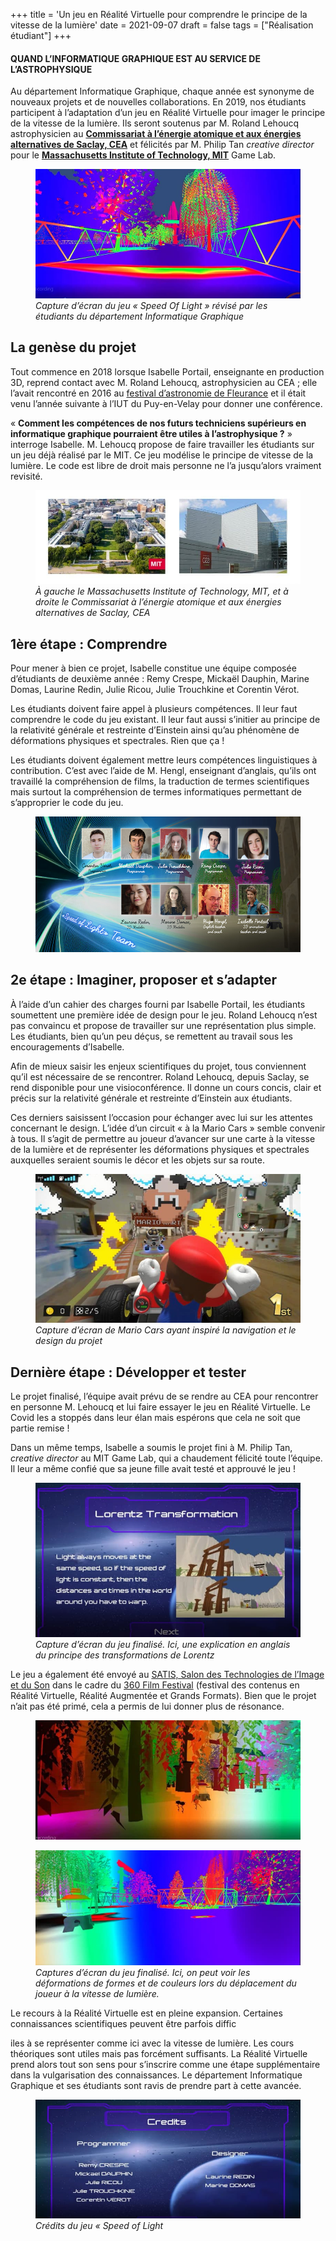 +++
title = 'Un jeu en Réalité Virtuelle pour comprendre le principe de la vitesse de la lumière'
date = 2021-09-07
draft = false
tags = ["Réalisation étudiant"]
+++



#### **QUAND L’INFORMATIQUE GRAPHIQUE EST AU SERVICE DE L’ASTROPHYSIQUE**

Au département Informatique Graphique, chaque année est synonyme de nouveaux projets et de nouvelles collaborations. En 2019, nos étudiants participent à l’adaptation d’un jeu en Réalité Virtuelle pour imager le principe de la vitesse de la lumière. Ils seront soutenus par M. Roland Lehoucq astrophysicien au [**Commissariat à l’énergie atomique et aux énergies alternatives de Saclay, CEA**](https://www.cea.fr/Pages/le-cea/les-centres-cea/paris-saclay.aspx) et félicités par M. Philip Tan _creative director_ pour le [**Massachusetts Institute of Technology, MIT**](https://www.mit.edu/) Game Lab.


<figure>
  <picture>
    <!-- AVIF -->
    <source type="image/avif" srcset="img/001-vitesse-de-la-lumiere-mode-doppler-aberration-transformation.avif">
    <!-- WebP -->
    <source type="image/webp" srcset="img/001-vitesse-de-la-lumiere-mode-doppler-aberration-transformation.webp">
    <!-- JPEG de repli pour les navigateurs qui ne supportent ni AVIF ni WebP -->
    <img src="img/001-vitesse-de-la-lumiere-mode-doppler-aberration-transformation%20(1).jpg" loading="lazy">
  </picture>
  <figcaption><em>Capture d’écran du jeu « Speed Of Light » révisé par les étudiants du département Informatique Graphique
</em></figcaption>
</figure> 

## **La genèse du projet**

Tout commence en 2018 lorsque Isabelle Portail, enseignante en production 3D, reprend contact avec M. Roland Lehoucq, astrophysicien au CEA ; elle l’avait rencontré en 2016 au [festival d’astronomie de Fleurance](https://www.festival-astronomie.com/) et il était venu l’année suivante à l’IUT du Puy-en-Velay pour donner une conférence.

« **Comment les compétences de nos futurs techniciens supérieurs en informatique graphique pourraient être utiles à l’astrophysique ?** » interroge Isabelle. M. Lehoucq propose de faire travailler les étudiants sur un jeu déjà réalisé par le MIT. Ce jeu modélise le principe de vitesse de la lumière. Le code est libre de droit mais personne ne l’a jusqu’alors vraiment revisité.


<figure>
  <picture>
    <!-- AVIF -->
    <source type="image/avif" srcset="img/mit-et-cea-768x273.avif">
    <!-- WebP -->
    <source type="image/webp" srcset="img/mit-et-cea-768x273.webp">
    <!-- JPEG de repli pour les navigateurs qui ne supportent ni AVIF ni WebP -->
    <img src="img/mit-et-cea-768x273%20(1).jpg" loading="lazy">
  </picture>
  <figcaption><em>À gauche le Massachusetts Institute of Technology, MIT, et à droite le Commissariat à l’énergie atomique et aux énergies alternatives de Saclay, CEA
</em></figcaption>
</figure> 


## **1ère étape : Comprendre**

Pour mener à bien ce projet, Isabelle constitue une équipe composée d’étudiants de deuxième année : Remy Crespe, Mickaël Dauphin, Marine Domas, Laurine Redin, Julie Ricou, Julie Trouchkine et Corentin Vérot.

Les étudiants doivent faire appel à plusieurs compétences. Il leur faut comprendre le code du jeu existant. Il leur faut aussi s’initier au principe de la relativité générale et restreinte d’Einstein ainsi qu’au phénomène de déformations physiques et spectrales. Rien que ça !

Les étudiants doivent également mettre leurs compétences linguistiques à contribution. C’est avec l’aide de M. Hengl, enseignant d’anglais, qu’ils ont travaillé la compréhension de films, la traduction de termes scientifiques mais surtout la compréhension de termes informatiques permettant de s’approprier le code du jeu.


<figure>
  <picture>
    <!-- AVIF -->
    <source type="image/avif" srcset="img/trombinoscope-speed-of-light-1.avif">
    <!-- WebP -->
    <source type="image/webp" srcset="img/trombinoscope-speed-of-light-1.webp">
    <!-- JPEG de repli pour les navigateurs qui ne supportent ni AVIF ni WebP -->
    <img src="img/trombinoscope-speed-of-light-1%20(1).jpg" loading="lazy">
  </picture>
</figure> 

## **2e étape : Imaginer, proposer et s’adapter**

À l’aide d’un cahier des charges fourni par Isabelle Portail, les étudiants soumettent une première idée de design pour le jeu. Roland Lehoucq n’est pas convaincu et propose de travailler sur une représentation plus simple. Les étudiants, bien qu’un peu déçus, se remettent au travail sous les encouragements d’Isabelle.

Afin de mieux saisir les enjeux scientifiques du projet, tous conviennent qu’il est nécessaire de se rencontrer. Roland Lehoucq, depuis Saclay, se rend disponible pour une visioconférence. Il donne un cours concis, clair et précis sur la relativité générale et restreinte d’Einstein aux étudiants.

Ces derniers saisissent l’occasion pour échanger avec lui sur les attentes concernant le design. L’idée d’un circuit « à la Mario Cars » semble convenir à tous. Il s’agit de permettre au joueur d’avancer sur une carte à la vitesse de la lumière et de représenter les déformations physiques et spectrales auxquelles seraient soumis le décor et les objets sur sa route.


<figure>
  <picture>
    <!-- AVIF -->
    <source type="image/avif" srcset="img/mario-kart-live-home-circuit-switch-dee294d5-768x432.avif">
    <!-- WebP -->
    <source type="image/webp" srcset="img/mario-kart-live-home-circuit-switch-dee294d5-768x432.webp">
    <!-- JPEG de repli pour les navigateurs qui ne supportent ni AVIF ni WebP -->
    <img src="img/mario-kart-live-home-circuit-switch-dee294d5-768x432%20(1).jpg" loading="lazy">
  </picture>
  <figcaption><em>Capture d’écran de Mario Cars ayant inspiré la navigation et le design du projet
</em></figcaption>
</figure> 

## **Dernière étape : Développer et tester**

Le projet finalisé, l’équipe avait prévu de se rendre au CEA pour rencontrer en personne M. Lehoucq et lui faire essayer le jeu en Réalité Virtuelle. Le Covid les a stoppés dans leur élan mais espérons que cela ne soit que partie remise !

Dans un même temps, Isabelle a soumis le projet fini à M. Philip Tan, _creative director_ au MIT Game Lab, qui a chaudement félicité toute l’équipe. Il leur a même confié que sa jeune fille avait testé et approuvé le jeu !


<figure>
  <picture>
    <!-- AVIF -->
    <source type="image/avif" srcset="img/016-vitesse-de-la-lumiere-explications-768x447.avif">
    <!-- WebP -->
    <source type="image/webp" srcset="img/016-vitesse-de-la-lumiere-explications-768x447.webp">
    <!-- JPEG de repli pour les navigateurs qui ne supportent ni AVIF ni WebP -->
    <img src="img/016-vitesse-de-la-lumiere-explications-768x447.jpg" loading="lazy">
  </picture>
  <figcaption><em>Capture d’écran du jeu finalisé. Ici, une explication en anglais du principe des transformations de Lorentz
</em></figcaption>
</figure> 

Le jeu a également été envoyé au [SATIS, Salon des Technologies de l’Image et du Son](https://satis-expo.com/) dans le cadre du [360 Film Festival](https://satis-expo.com/360-film-festival/) (festival des contenus en Réalité Virtuelle, Réalité Augmentée et Grands Formats). Bien que le projet n’ait pas été primé, cela a permis de lui donner plus de résonance.



<figure>
  <picture>
    <!-- AVIF -->
    <source type="image/avif" srcset="img/012-vitesse-de-la-lumiere-mode-doppler-aberration-transformation-1-768x347.avif">
    <!-- WebP -->
    <source type="image/webp" srcset="img/012-vitesse-de-la-lumiere-mode-doppler-aberration-transformation-1-768x347.webp">
    <!-- JPEG de repli pour les navigateurs qui ne supportent ni AVIF ni WebP -->
    <img src="img/012-vitesse-de-la-lumiere-mode-doppler-aberration-transformation-1-768x347%20(1).jpg" loading="lazy">
  </picture>
</figure> 

<figure>
  <picture>
    <!-- AVIF -->
    <source type="image/avif" srcset="img/004-vitesse-de-la-lumiere-mode-doppler-aberration-transformation-768x333.avif">
    <!-- WebP -->
    <source type="image/webp" srcset="img/004-vitesse-de-la-lumiere-mode-doppler-aberration-transformation-768x333.webp">
    <!-- JPEG de repli pour les navigateurs qui ne supportent ni AVIF ni WebP -->
    <img src="img/004-vitesse-de-la-lumiere-mode-doppler-aberration-transformation-768x333.jpg" loading="lazy"
  </picture>
  <figcaption><em>Captures d’écran du jeu finalisé. Ici, on peut voir les déformations de formes et de couleurs lors du déplacement du joueur à la vitesse de lumière.
</em></figcaption>
</figure> 

Le recours à la Réalité Virtuelle est en pleine expansion. Certaines connaissances scientifiques peuvent être parfois diffic

iles à se représenter comme ici avec la vitesse de lumière. Les cours théoriques sont utiles mais pas forcément suffisants. La Réalité Virtuelle prend alors tout son sens pour s’inscrire comme une étape supplémentaire dans la vulgarisation des connaissances. Le département Informatique Graphique et ses étudiants sont ravis de prendre part à cette avancée.


<figure>
  <picture>
    <!-- AVIF -->
    <source type="image/avif" srcset="img/019-vitesse-de-la-lumiere-Credits-768x344.avif">
    <!-- WebP -->
    <source type="image/webp" srcset="img/019-vitesse-de-la-lumiere-Credits-768x344.webp">
    <!-- JPEG de repli pour les navigateurs qui ne supportent ni AVIF ni WebP -->
    <img src="img/019-vitesse-de-la-lumiere-Credits-768x344.jpg" loading="lazy" >
  </picture>
  <figcaption><em>Crédits du jeu « Speed of Light 
</em></figcaption>
</figure> 